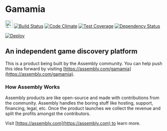 # Gamamia

<a href="https://assembly.com/gamamia/bounties?utm_campaign=assemblage&utm_source=gamamia&utm_medium=repo_badge"><img src="http://badger.asm.co/gamamia/badges/tasks.svg" height="24px" alt="Open Tasks" /></a>
[![Build Status](https://travis-ci.org/asm-products/gamamia.svg)](https://travis-ci.org/asm-products/gamamia)
[![Code Climate](https://codeclimate.com/github/asm-products/gamamia/badges/gpa.svg)](https://codeclimate.com/github/asm-products/gamamia)
[![Test Coverage](https://codeclimate.com/github/asm-products/gamamia/badges/coverage.svg)](https://codeclimate.com/github/asm-products/gamamia)
[![Dependency Status](https://gemnasium.com/asm-products/gamamia.svg)](https://gemnasium.com/asm-products/gamamia)

[![Deploy](https://www.herokucdn.com/deploy/button.png)](https://heroku.com/deploy?template=https://github.com/asm-products/gamamia)

## An independent game discovery platform

This is a product being built by the Assembly community. You can help push this idea forward by visiting [https://assembly.com/gamamia](https://assembly.com/gamamia).

### How Assembly Works

Assembly products are like open-source and made with contributions from the community. Assembly handles the boring stuff like hosting, support, financing, legal, etc. Once the product launches we collect the revenue and split the profits amongst the contributors.

Visit [https://assembly.com](https://assembly.com) to learn more.
